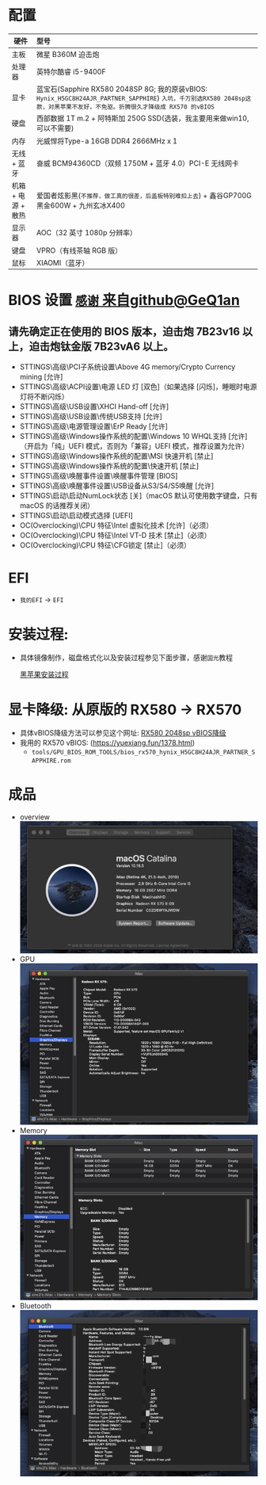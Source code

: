 
# 配置
硬件  | 型号
---  | :--
主板  | 微星 B360M 迫击炮
处理器 | 英特尔酷睿 i5-9400F
显卡 |	蓝宝石(Sapphire RX580 2048SP 8G; 我的原装vBIOS: `Hynix_H5GC8H24AJR_PARTNER_SAPPHIRE`) `入坑，千万别选RX580 2048sp这款，对黑苹果不友好，不免驱。折腾很久才降级成 RX570 的vBIOS`
硬盘  |	西部数据 1T m.2 + 阿特斯加 250G SSD(选装，我主要用来做win10,可以不需要)
内存  |	光威悍将Type-a 16GB DDR4 2666MHz x 1
无线 + 蓝牙 |	奋威 BCM94360CD（双频 1750M + 蓝牙 4.0）PCI-E 无线网卡
机箱 + 电源 + 散热 | 	爱国者炫影黑(`不推荐，做工真的很差，后盖板特别难扣上去`) + 鑫谷GP700G黑金600W +  九州玄冰X400
显示器 |	AOC（32 英寸 1080p 分辨率）
键盘  |	VPRO（有线茶轴 RGB 版）
鼠标  |	XIAOMI（蓝牙）


# BIOS 设置 [`感谢` 来自github@GeQ1an](https://github.com/GeQ1an/MSI-B360M-MORTAR-HACKINTOSH-OPENCORE-EFI)

## 请先确定正在使用的 BIOS 版本，迫击炮 7B23v16 以上，迫击炮钛金版 7B23vA6 以上。

- STTINGS\高级\PCI子系统设置\Above 4G memory/Crypto Currency mining [允许]
- STTINGS\高级\ACPI设置\电源 LED 灯 [双色]（如果选择 [闪烁]，睡眠时电源灯将不断闪烁）
- STTINGS\高级\USB设置\XHCI Hand-off [允许]
- STTINGS\高级\USB设置\传统USB支持 [允许]
- STTINGS\高级\电源管理设置\ErP Ready [允许]
- STTINGS\高级\Windows操作系统的配置\Windows 10 WHQL支持 [允许]（开启为「纯」UEFI 模式，否则为「兼容」UEFI 模式，推荐设置为允许）
- STTINGS\高级\Windows操作系统的配置\MSI 快速开机 [禁止]
- STTINGS\高级\Windows操作系统的配置\快速开机 [禁止]
- STTINGS\高级\唤醒事件设置\唤醒事件管理 [BIOS]
- STTINGS\高级\唤醒事件设置\USB设备从S3/S4/S5唤醒 [允许]
- STTINGS\启动\启动NumLock状态 [关]（macOS 默认可使用数字键盘，只有 macOS 的话推荐关闭）
- STTINGS\启动\启动模式选择 [UEFI]
- OC(Overclocking)\CPU 特征\Intel 虚拟化技术 [允许]（必须）
- OC(Overclocking)\CPU 特征\Intel VT-D 技术 [禁止]（必须）
- OC(Overclocking)\CPU 特征\CFG锁定 [禁止]（必须）

# EFI
- `我的EFI` -> `EFI`
    
# 安装过程:
  - 具体镜像制作，磁盘格式化以及安装过程参见下面步骤，感谢`国光`教程 

    [黑苹果安装过程](https://www.sqlsec.com/2018/08/clover.html "黑苹果安装过程")

# 显卡降级: 从原版的 RX580 -> RX570
- 具体vBIOS降级方法可以参见这个网址: [RX580 2048sp vBIOS降级](https://osx.cx/rx580-2048sp-shua-vbios-rx570.html)
- 我用的 RX570 vBIOS: (https://yuexiang.fun/1378.html)
    - `tools/GPU_BIOS_ROM_TOOLS/bios_rx570_hynix_H5GC8H24AJR_PARTNER_SAPPHIRE.rom`

# 成品
- overview
![图片alt](pics/01.png)
- GPU
![图片alt](pics/02.png)
- Memory
![图片alt](pics/03.png)
- Bluetooth
![图片alt](pics/04.png)
